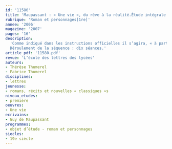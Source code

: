 ```yaml
---
id: '11580'
title: 'Maupassant : « Une vie », du rêve à la réalité.Étude intégrale (séquence)'
rubrique: 'Roman et personnages[1re]'
annee: '2006'
magazine: '2007'
pages: '16'
description: 
  'Comme indiqué dans les instructions officielles il s’agira, « à partir des questions que soulève l’étude des personnages, d’aborder le roman comme une forme littéraire privilégiée de représentation de l’homme et du monde » et de situer l’œuvre dans son contexte socioculturel.
  Déroulement de la séquence : dix séances.'
article_pdf: '11580.pdf'
revue: 'L’école des lettres des lycées'
auteurs:
- Thérèse Thumerel
- Fabrice Thumerel
disciplines:
- lettres
jeunesse:
- romans, récits et nouvelles « classiques »s
niveau_etudes:
- première
oeuvres:
- Une vie
ecrivains:
- Guy de Maupassant
programmes:
- objet d’étude - roman et personnages
siecles:
- 19e siècle
---
```

